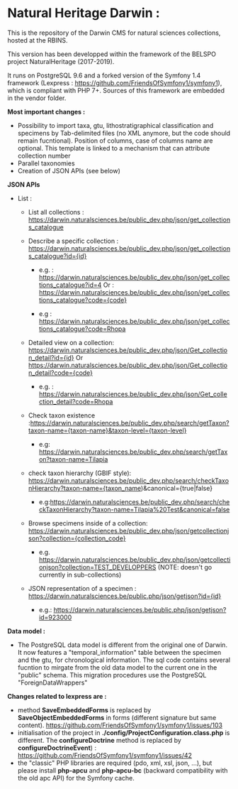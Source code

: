 # Natural Heritage Darwin :

This is the repository of the Darwin CMS for natural sciences collections, hosted at the RBINS.

This version has been developped within the framework of the BELSPO project NaturalHeritage (2017-2019).

It runs on PostgreSQL 9.6 and a forked version of the Symfony 1.4 framework (Lexpress : https://github.com/FriendsOfSymfony1/symfony1), which is compliant with PHP 7+. Sources of this framework are embedded in the vendor folder.

**Most important changes :**
  - Possibility to import taxa, gtu, lithostratigraphical classification and specimens by Tab-delimited files (no XML anymore, but the code should remain fucntional). Position of columns, case of columns name are optional. This template is linked to a mechanism that can attribute collection number
  - Parallel taxonomies
  - Creation of JSON APIs (see below)
  
 **JSON APIs**
   - List : 
      - List all collections : https://darwin.naturalsciences.be/public_dev.php/json/get_collections_catalogue
      
      - Describe  a specific collection : https://darwin.naturalsciences.be/public_dev.php/json/get_collections_catalogue?id={id}
          - e.g. : https://darwin.naturalsciences.be/public_dev.php/json/get_collections_catalogue?id=4
        Or  : https://darwin.naturalsciences.be/public_dev.php/json/get_collections_catalogue?code={code}
        
          - e.g : https://darwin.naturalsciences.be/public_dev.php/json/get_collections_catalogue?code=Rhopa
          
      - Detailed view on a collection: 
https://darwin.naturalsciences.be/public_dev.php/json/Get_collection_detail?id={id} 
        Or https://darwin.naturalsciences.be/public_dev.php/json/Get_collection_detail?code={code}
           - e.g. : https://darwin.naturalsciences.be/public_dev.php/json/Get_collection_detail?code=Rhopa
           
      - Check taxon existence :https://darwin.naturalsciences.be/public_dev.php/search/getTaxon?taxon-name={taxon-name}&taxon-level={taxon-level}
           - e.g:  https://darwin.naturalsciences.be/public_dev.php/search/getTaxon?taxon-name=Tilapia
           
      - check taxon hierarchy (GBIF style): https://darwin.naturalsciences.be/public_dev.php/search/checkTaxonHierarchy?taxon-name={taxon_name)&canonical={true|false}
           - e.g:https://darwin.naturalsciences.be/public_dev.php/search/checkTaxonHierarchy?taxon-name=Tilapia%20Test&canonical=false
      - Browse specimens inside of a collection: https://darwin.naturalsciences.be/public_dev.php/json/getcollectionjson?collection={collection_code}
           - e.g. https://darwin.naturalsciences.be/public_dev.php/json/getcollectionjson?collection=TEST_DEVELOPPERS (NOTE: doesn't go currently in sub-collections)
      - JSON representation of a specimen  : https://darwin.naturalsciences.be/public.php/json/getjson?id={id}
           - e.g.: https://darwin.naturalsciences.be/public.php/json/getjson?id=923000

**Data model :**
  - The PostgreSQL data model is different from the original one of Darwin. It now features a "temporal_information" table between the specimen and the gtu, for chronological information. The sql code contains several fucntion to mirgate from the old data model to the current one in the "public" schema. This migration procedures use the PostgreSQL "ForeignDataWrappers"
  

**Changes related to lexpress are :**
  - method **SaveEmbeddedForms** is replaced by **SaveObjectEmbeddedForms** in forms (different signature but same content). https://github.com/FriendsOfSymfony1/symfony1/issues/103
  - initialisation of the project in **./config/ProjectConfiguration.class.php** is different. The **configureDoctrine** method is replaced by **configureDoctrineEvent**) : https://github.com/FriendsOfSymfony1/symfony1/issues/42
  - the "classic" PHP libraries are required (pdo, xml, xsl, json, ...), but please install **php-apcu** and **php-apcu-bc** (backward compatibility with the old apc API) for the Symfony cache.
  

      
